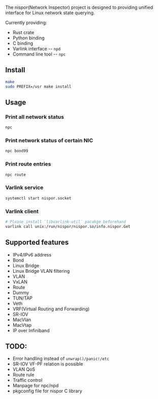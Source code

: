 The nispor(Network Inspector) project is designed to providing unified
interface for Linux network state querying.

Currently providing:
 * Rust crate
 * Python binding
 * C binding
 * Varlink interface -- `npd`
 * Command line tool -- `npc`

## Install

```bash
make
sudo PREFIX=/usr make install
```

## Usage

### Print all network status

```bash
npc
```

### Print network status of certain NIC

```bash
npc bond99
```

### Print route entries

```bash
npc route
```

### Varlink service

```bash
systemctl start nispor.socket
```

### Varlink client

```bash
# Please install `libvarlink-util` pacakge beforehand
varlink call unix:/run/nispor/nispor.so/info.nispor.Get
```

## Supported features
 * IPv4/IPv6 address
 * Bond
 * Linux Bridge
 * Linux Bridge VLAN filtering
 * VLAN
 * VxLAN
 * Route
 * Dummy
 * TUN/TAP
 * Veth
 * VRF(Virtual Routing and Forwarding)
 * SR-IOV
 * MacVlan
 * MacVtap
 * IP over Infiniband

## TODO:
 * Error handling instead of `unwrap()/panic!/etc`
 * SR-IOV VF-PF relation is possible
 * VLAN QoS
 * Route rule
 * Traffic control
 * Manpage for npc/npd
 * pkgconfig file for nispor C library
